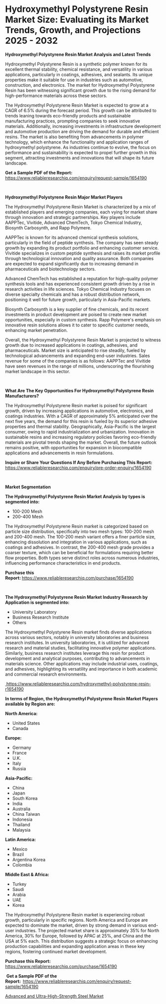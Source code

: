 <p><h1>Hydroxymethyl Polystyrene Resin Market Size: Evaluating its Market Trends, Growth, and Projections 2025 - 2032</h1></p><p><strong>Hydroxymethyl Polystyrene Resin Market Analysis and Latest Trends</strong></p>
<p><p>Hydroxymethyl Polystyrene Resin is a synthetic polymer known for its excellent thermal stability, chemical resistance, and versatility in various applications, particularly in coatings, adhesives, and sealants. Its unique properties make it suitable for use in industries such as automotive, construction, and electronics. The market for Hydroxymethyl Polystyrene Resin has been witnessing significant growth due to the rising demand for high-performance materials across these sectors.</p><p>The Hydroxymethyl Polystyrene Resin Market is expected to grow at a CAGR of 6.5% during the forecast period. This growth can be attributed to trends leaning towards eco-friendly products and sustainable manufacturing practices, prompting companies to seek innovative materials. Additionally, increasing investments in infrastructure development and automotive production are driving the demand for durable and efficient resins. The market is also benefiting from advancements in polymer technology, which enhance the functionality and application ranges of hydroxymethyl polystyrene. As industries continue to evolve, the focus on performance and sustainability is expected to propel further growth in this segment, attracting investments and innovations that will shape its future landscape.</p></p>
<p><strong>Get a Sample PDF of the Report:&nbsp;</strong> <a href="https://www.reliableresearchiq.com/enquiry/request-sample/1654190?utm_campaign=103&utm_medium=2&utm_source=Github&utm_content=ia&utm_term=05022025&utm_id=hydroxymethyl-polystyrene-resin">https://www.reliableresearchiq.com/enquiry/request-sample/1654190</a></p>
<p>&nbsp;</p>
<p><strong>Hydroxymethyl Polystyrene Resin Major Market Players</strong></p>
<p><p>The Hydroxymethyl Polystyrene Resin Market is characterized by a mix of established players and emerging companies, each vying for market share through innovation and strategic partnerships. Key players include AAPPTec, Vivitide, Advanced ChemTech, Tokyo Chemical Industry, Biosynth Carbosynth, and Rapp Polymere.</p><p>AAPPTec is known for its advanced chemical synthesis solutions, particularly in the field of peptide synthesis. The company has seen steady growth by expanding its product portfolio and enhancing customer service. Vivitide specializes in custom peptide synthesis and raises its market profile through technological innovation and quality assurance. Both companies are expected to expand significantly due to increasing demand in pharmaceuticals and biotechnology sectors.</p><p>Advanced ChemTech has established a reputation for high-quality polymer synthesis tools and has experienced consistent growth driven by a rise in research activities in life sciences. Tokyo Chemical Industry focuses on diverse specialty chemicals and has a robust distribution network, positioning it well for future growth, particularly in Asia-Pacific markets. </p><p>Biosynth Carbosynth is a key supplier of fine chemicals, and its recent investments in product development are poised to create new market opportunities, especially in custom synthesis. Rapp Polymere's emphasis on innovative resin solutions allows it to cater to specific customer needs, enhancing market penetration.</p><p>Overall, the Hydroxymethyl Polystyrene Resin Market is projected to witness growth due to increased applications in coatings, adhesives, and pharmaceuticals. Market size is anticipated to rise steadily, fueled by technological advancements and expanding end-user industries. Sales revenue for some of the companies is as follows: AAPPTec and Vivitide have seen revenues in the range of millions, underscoring the flourishing market landscape in this sector.</p></p>
<p>&nbsp;</p>
<p><strong>What Are The Key Opportunities For Hydroxymethyl Polystyrene Resin Manufacturers?</strong></p>
<p><p>The Hydroxymethyl Polystyrene Resin market is poised for significant growth, driven by increasing applications in automotive, electronics, and coatings industries. With a CAGR of approximately 5% anticipated over the next five years, the demand for this resin is fueled by its superior adhesive properties and thermal stability. Geographically, Asia-Pacific is the largest consumer, owing to rapid industrialization and urbanization. Innovation in sustainable resins and increasing regulatory policies favoring eco-friendly materials are pivotal trends shaping the market. Overall, the future outlook remains positive, with opportunities for expansion in biocompatible applications and advancements in resin formulations.</p></p>
<p><strong>Inquire or Share Your Questions If Any Before Purchasing This Report:</strong> <a href="https://www.reliableresearchiq.com/enquiry/pre-order-enquiry/1654190?utm_campaign=103&utm_medium=2&utm_source=Github&utm_content=ia&utm_term=05022025&utm_id=hydroxymethyl-polystyrene-resin">https://www.reliableresearchiq.com/enquiry/pre-order-enquiry/1654190</a></p>
<p>&nbsp;</p>
<p><strong>Market Segmentation</strong></p>
<p><strong>The Hydroxymethyl Polystyrene Resin Market Analysis by types is segmented into:</strong></p>
<p><ul><li>100-200 Mesh</li><li>200-400 Mesh</li></ul></p>
<p><p>The Hydroxymethyl Polystyrene Resin market is categorized based on particle size distribution, specifically into two mesh types: 100-200 mesh and 200-400 mesh. The 100-200 mesh variant offers a finer particle size, enhancing dissolution and integration in various applications, such as coatings and adhesives. In contrast, the 200-400 mesh grade provides a coarser texture, which can be beneficial for formulations requiring better flow properties. Both types serve distinct roles across numerous industries, influencing performance characteristics in end products.</p></p>
<p><strong>Purchase this Report:&nbsp;</strong><a href="https://www.reliableresearchiq.com/purchase/1654190?utm_campaign=103&utm_medium=2&utm_source=Github&utm_content=ia&utm_term=05022025&utm_id=hydroxymethyl-polystyrene-resin">https://www.reliableresearchiq.com/purchase/1654190</a></p>
<p>&nbsp;</p>
<p><strong>The Hydroxymethyl Polystyrene Resin Market Industry Research by Application is segmented into:</strong></p>
<p><ul><li>University Laboratory</li><li>Business Research Institute</li><li>Others</li></ul></p>
<p><p>The Hydroxymethyl Polystyrene Resin market finds diverse applications across various sectors, notably in university laboratories and business research institutes. In university laboratories, it is utilized for advanced research and material studies, facilitating innovative polymer applications. Similarly, business research institutes leverage this resin for product development and analytical purposes, contributing to advancements in materials science. Other applications may include industrial uses, coatings, and adhesives, highlighting its versatility and importance in both academic and commercial research environments.</p></p>
<p><a href="https://www.reliableresearchiq.com/hydroxymethyl-polystyrene-resin-r1654190?utm_campaign=103&utm_medium=2&utm_source=Github&utm_content=ia&utm_term=05022025&utm_id=hydroxymethyl-polystyrene-resin">&nbsp;https://www.reliableresearchiq.com/hydroxymethyl-polystyrene-resin-r1654190</a></p>
<p><strong>In terms of Region, the Hydroxymethyl Polystyrene Resin Market Players available by Region are:</strong></p>
<p>
    <p> <strong> North America: </strong>
        <ul>
            <li>United States</li>
            <li>Canada</li>
        </ul>
        </p> 
    <p> <strong> Europe: </strong>
        <ul>
            <li>Germany</li>
            <li>France</li>
            <li>U.K.</li>
            <li>Italy</li>
            <li>Russia</li>
        </ul>
        </p> 
    <p> <strong> Asia-Pacific: </strong>
        <ul>
            <li>China</li>
            <li>Japan</li>
            <li>South Korea</li>
            <li>India</li>
            <li>Australia</li>
            <li>China Taiwan</li>
            <li>Indonesia</li>
            <li>Thailand</li>
            <li>Malaysia</li>
        </ul>
        </p> 
    <p> <strong> Latin America: </strong>
        <ul>
            <li>Mexico</li>
            <li>Brazil</li>
            <li>Argentina Korea</li>
            <li>Colombia</li>
        </ul>
        </p> 
    <p> <strong> Middle East & Africa: </strong>
        <ul>
            <li>Turkey</li>
            <li>Saudi</li>
            <li>Arabia</li>
            <li>UAE</li>
            <li>Korea</li>
        </ul>
    </p>
    </p>
<p><p>The Hydroxymethyl Polystyrene Resin market is experiencing robust growth, particularly in specific regions. North America and Europe are expected to dominate the market, driven by strong demand in various end-user industries. The projected market share is approximately 35% for North America, 30% for Europe, followed by APAC at 25%, and China and the USA at 5% each. This distribution suggests a strategic focus on enhancing production capabilities and expanding application areas in these key regions, fostering continued market development.</p></p>
<p><strong>Purchase this Report: </strong><a href="https://www.reliableresearchiq.com/purchase/1654190?utm_campaign=103&utm_medium=2&utm_source=Github&utm_content=ia&utm_term=05022025&utm_id=hydroxymethyl-polystyrene-resin">https://www.reliableresearchiq.com/purchase/1654190</a></p>
<p>&nbsp;<strong>Get a Sample PDF of the Report:&nbsp;&nbsp;</strong><a href="https://www.reliableresearchiq.com/enquiry/request-sample/1654190?utm_campaign=103&utm_medium=2&utm_source=Github&utm_content=ia&utm_term=05022025&utm_id=hydroxymethyl-polystyrene-resin">https://www.reliableresearchiq.com/enquiry/request-sample/1654190</a></p>
<p><strong></strong></p>
<p><p><a href="https://github.com/jandedaboy1/Market-Research-Report-List-1/blob/main/advanced-and-ultra-high-strength-steel-market.md?utm_campaign=103&utm_medium=2&utm_source=Github&utm_content=ia&utm_term=05022025&utm_id=hydroxymethyl-polystyrene-resin">Advanced and Ultra-High-Strength Steel Market</a></p></p>